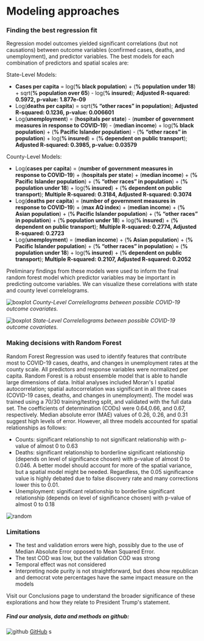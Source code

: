 # Modeling approaches

### Finding the best regression fit

Regression model outcomes yielded significant correlations (but not causations) between outcome variables (confirmed cases, deaths, and unemployment), and predictor variables. The best models for each combination of predictors and spatial scales are: 

State-Level Models: 
* **Cases per capita** = log(**% black population**) + (**% population under 18**) + sqrt(**% population over 65**) - log(**% insured**); **Adjusted R-squared: 0.5972, p-value: 1.877e-09**
* Log(**deaths per capita**) = sqrt(**% “other races” in population**); **Adjusted R-squared: 0.1236, p-value: 0.006601**
* Log(**unemployment**) = (**hospitals per state**) - (**number of government measures in response to COVID-19**) - (**median income**) + log(**% black population**) + (**% Pacific Islander population**) - (**% “other races” in population**) + log(**% insured**) + (**% dependent on public transport**); **Adjusted R-squared: 0.3985, p-value: 0.03579**

County-Level Models: 
* Log(**cases per capita**) = (**number of government measures in response to COVID-19**) + (**hospitals per state**) + (**median income**) +  (**% Pacific Islander population**) + (**% “other races” in population**) +  (**% population under 18**) + log(**% insured**) + (**% dependent on public transport**); **Multiple R-squared:  0.3184,	Adjusted R-squared:  0.3074** 
* Log(**deaths per capita**) = (**number of government measures in response to COVID-19**) + (**max AQ index**) + (**median income**) + (**% Asian population**) + (**% Pacific Islander population**) + (**% “other races” in population**) +  (**% population under 18**) + log(**% insured**) + (**% dependent on public transport**); **Multiple R-squared:  0.2774,	Adjusted R-squared:  0.2723**                              
* Log(**unemployment**) = (**median income**) + (**% Asian population**) + (**% Pacific Islander population**) + (**% “other races” in population**) +  (**% population under 18**) + log(**% insured**) + (**% dependent on public transport**); **Multiple R-squared:  0.2107,	Adjusted R-squared:  0.2052**

Preliminary findings from these models were used to inform the final random forest model which predictor variables may be important in predicting outcome variables. We can visualize these correlations with state and county level correlelograms.

![boxplot](https://pages.github.ncsu.edu/chaedri/Data-Challenge-GIS713/images/countylevelcorr.png)
*County-Level Correlellograms between possible COVID-19 outcome covariates.*

![boxplot](https://pages.github.ncsu.edu/chaedri/Data-Challenge-GIS713/images/statelevelcorr.png)
*State-Level Correlellograms between possible COVID-19 outcome covariates.*

### Making decisions with Random Forest

Random Forest Regression was used to identify features that contribute most to COVID-19 cases, deaths, and changes in unemployment rates at the county scale.  All predictors and response variables were normalized per capita. Random Forest is a robust ensemble model that is able to handle large dimensions of data. Initial analyses included Moran's I spatial autocorrelation; spatial autocorrelation was significant in all three cases (COVID-19 cases, deaths, and changes in unemployment). The model was trained using a 70/30 training/testing split, and validated with the full data set. The coefficients of determination (CODs) were 0.64,0.66, and 0.67, respectively. Median absolute error (MAE) values of  0.26, 0.26, and 0.31 suggest high levels of error. However, all three models accounted for spatial relationships as follows:
* Counts: significant relationship to not significant relationship with p-value of almost 0 to 0.63
* Deaths: significant relationship to borderline significant relationship (depends on level of significance chosen) with p-value of almost 0 to 0.046. A better model should account for more of the spatial variance, but a spatial model might be needed.  Regardless, the 0.05 significance value is highly debated due to false discovery rate and many corrections lower this to 0.01.
* Unemployment: significant relationship to borderline significant relationship (depends on level of significance chosen) with p-value of almost 0 to 0.18

![random](https://pages.github.ncsu.edu/chaedri/Data-Challenge-GIS713/images/randomforest.png)

### Limitations
* The test and validation errors were high, possibly due to the use of Median Absolute Error opposed to Mean Squared Error.
* The test COD was low, but the validation COD was strong
* Temporal effect was not considered
* Interpreting node purity is not straightforward, but does show republican and democrat vote percentages have the same impact measure on the models

Visit our Conclusions page to understand the broader significance of these explorations and how they relate to President Trump's statement.


##### Find our analysis, data and methods on github: 
![github](https://pages.github.ncsu.edu/chaedri/Data-Challenge-GIS713/images/octocat.svg) [GitHub](https://github.ncsu.edu/chaedri/Data-Challenge-GIS713)
s
